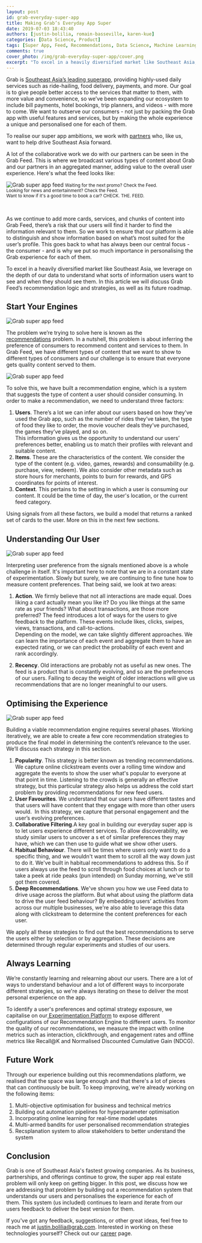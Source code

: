 ```yaml
---
layout: post
id: grab-everyday-super-app
title: Making Grab’s Everyday App Super
date: 2019-07-03 18:43:40
authors: [justin-bolilia, romain-basseville, karen-kue]
categories: [Data Science, Product]
tags: [Super App, Feed, Recommendations, Data Science, Machine Learning]
comments: true
cover_photo: /img/grab-everyday-super-app/cover.png
excerpt: "To excel in a heavily diversified market like Southeast Asia, we leverage on the depth of our data to understand what sorts of information users want to see on our Feed and when they should see them. In this article we will discuss Grab Feed’s recommendation logic and strategies, as well as its future roadmap."
---
```


Grab is [Southeast Asia’s leading superapp](https://www.grab.com/sg/blog/welcome-to-our-everyday-super-app/), providing highly-used daily services such as ride-hailing, food delivery, payments, and more. Our goal is to give people better access to the services that matter to them, with more value and convenience, so we’ve been expanding our ecosystem to include bill payments, hotel bookings, trip planners, and videos - with more to come. We want to outserve our consumers - not just by packing the Grab app with useful features and services, but by making the whole experience a unique and personalised one for each of them.

To realise our super app ambitions, we work with [partners](https://www.grab.com/sg/press/consumers-drivers/grab-introduces-four-new-services-in-singapore-in-its-super-app/) who, like us, want to help drive Southeast Asia forward.

A lot of the collaborative work we do with our partners can be seen in the Grab Feed. This is where we broadcast various types of content about Grab and our partners in an aggregated manner, adding value to the overall user experience. Here's what the feed looks like:

<div class="post-image-section">
  <img alt="Grab super app feed" src="/img/grab-everyday-super-app/image2.gif">
  <small class="post-image-caption">Waiting for the next promo? Check the Feed.<br/>Looking for news and entertainment? Check the Feed.<br/>Want to know if it's a good time to book a car? CHECK. THE. FEED.</small>
</div>
<p>&nbsp;</p>

As we continue to add more cards, services, and chunks of content into Grab Feed, there’s a risk that our users will find it harder to find the information relevant to them. So we work to ensure that our platform is able to distinguish and show information based on what’s most suited for the user’s profile. This goes back to what has always been our central focus - the consumer - and is why we put so much importance in personalising the Grab experience for each of them.

To excel in a heavily diversified market like Southeast Asia, we leverage on the depth of our data to understand what sorts of information users want to see and when they should see them. In this article we will discuss Grab Feed’s recommendation logic and strategies, as well as its future roadmap.

Start Your Engines
------------------

<div class="post-image-section">
  <img alt="Grab super app feed" src="/img/grab-everyday-super-app/image3.png">
</div>

The problem we’re trying to solve here is known as the [recommendations](https://en.wikipedia.org/wiki/Recommender_system) problem. In a nutshell, this problem is about inferring the preference of consumers to recommend content and services to them. In Grab Feed, we have different types of content that we want to show to different types of consumers and our challenge is to ensure that everyone gets quality content served to them.

<div class="post-image-section">
  <img alt="Grab super app feed" src="/img/grab-everyday-super-app/image4.gif">
</div>

To solve this, we have built a recommendation engine, which is a system that suggests the type of content a user should consider consuming. In order to make a recommendation, we need to understand three factors:

1.  **Users**. There’s a lot we can infer about our users based on how they've used the Grab app, such as the number of rides they’ve taken, the type of food they like to order, the movie voucher deals they’ve purchased, the games they’ve played, and so on. <br />This information gives us the opportunity to understand our users’ preferences better, enabling us to match their profiles with relevant and suitable content.
2.  **Items**. These are the characteristics of the content. We consider the type of the content (e.g. video, games, rewards) and consumability (e.g. purchase, view, redeem). We also consider other metadata such as store hours for merchants, points to burn for rewards, and GPS coordinates for points of interest.
3.  **Context**. This pertains to the setting in which a user is consuming our content. It could be the time of day, the user's location, or the current feed category.

Using signals from all these factors, we build a model that returns a ranked set of cards to the user. More on this in the next few sections.


Understanding Our User
----------------------

<div class="post-image-section">
  <img alt="Grab super app feed" src="/img/grab-everyday-super-app/image5.png">
</div>

Interpreting user preference from the signals mentioned above is a whole challenge in itself. It's important here to note that we are in a constant state of experimentation. Slowly but surely, we are continuing to fine tune how to measure content preferences. That being said, we look at two areas:

1.  **Action**. We firmly believe that not all interactions are made equal. Does liking a card actually mean you like it? Do you like things at the same rate as your friends? What about transactions, are those more preferred? The feed introduces a lot of ways for the users to give feedback to the platform. These events include likes, clicks, swipes, views, transactions, and call-to-actions. <br />Depending on the model, we can take slightly different approaches. We can learn the importance of each event and aggregate them to have an expected rating, or we can predict the probability of each event and rank accordingly.

2.  **Recency**. Old interactions are probably not as useful as new ones. The feed is a product that is constantly evolving, and so are the preferences of our users. Failing to decay the weight of older interactions will give us recommendations that are no longer meaningful to our users.

Optimising the Experience
-------------------------

<div class="post-image-section">
  <img alt="Grab super app feed" src="/img/grab-everyday-super-app/image1.png">
</div>

Building a viable recommendation engine requires several phases. Working iteratively, we are able to create a few core recommendation strategies to produce the final model in determining the content’s relevance to the user. We’ll discuss each strategy in this section.

1.  **Popularity**. This strategy is better known as trending recommendations. We capture online clickstream events over a rolling time window and aggregate the events to show the user what's popular to everyone at that point in time. Listening to the crowds is generally an effective strategy, but this particular strategy also helps us address the cold start problem by providing recommendations for new feed users.
2.  **User Favourites**. We understand that our users have different tastes and that users will have content that they engage with more than other users would.  In this strategy, we capture that personal engagement and the user’s evolving preferences.
3.  **Collaborative Filtering**.A key goal in building our everyday super app is to let users experience different services. To allow discoverability, we study similar users to uncover a s et of similar preferences they may have, which we can then use to guide what we show other users.
4.  **Habitual Behaviour**. There will be times where users only want to do a specific thing, and we wouldn't want them to scroll all the way down just to do it. We've built in habitual recommendations to address this. So if users always use the feed to scroll through food choices at lunch or to take a peek at ride peaks (pun intended) on Sunday morning, we've still got them covered.
5.  **Deep Recommendations**. We've shown you how we use Feed data to drive usage across the platform. But what about using the platform data to drive the user feed behaviour? By embedding users’ activities from across our multiple businesses, we're also able to leverage this data along with clickstream to determine the content preferences for each user.

We apply all these strategies to find out the best recommendations to serve the users either by selection or by aggregation. These decisions are determined through regular experiments and studies of our users.

Always Learning
---------------

We’re constantly learning and relearning about our users. There are a lot of ways to understand behaviour and a lot of different ways to incorporate different strategies, so we're always iterating on these to deliver the most personal experience on the app.

To identify a user's preferences and optimal strategy exposure, we capitalise on our[ Experimentation Platform](https://engineering.grab.com/building-grab-s-experimentation-platform) to expose different configurations of our Recommendation Engine to different users. To monitor the quality of our recommendations, we measure the impact with online metrics such as interaction, clickthrough, and engagement rates and offline metrics like Recall@K and Normalised Discounted Cumulative Gain (NDCG).

Future Work
-----------

Through our experience building out this recommendations platform, we realised that the space was large enough and that there's a lot of pieces that can continuously be built. To keep improving, we're already working on the following items:

1.  Multi-objective optimisation for business and technical metrics
2.  Building out automation pipelines for hyperparameter optimisation
3.  Incorporating online learning for real-time model updates
4.  Multi-armed bandits for user personalised recommendation strategies
5.  Recsplanation system to allow stakeholders to better understand the system

Conclusion
----------

Grab is one of Southeast Asia's fastest growing companies. As its business, partnerships, and offerings continue to grow, the super app real estate problem will only keep on getting bigger. In this post, we discuss how we are addressing that problem by building out a recommendation system that understands our users and personalises the experience for each of them. This system (us included) continues to learn and iterate from our users feedback to deliver the best version for them.

If you've got any feedback, suggestions, or other great ideas, feel free to reach me at justin.bolilia@grab.com. Interested in working on these technologies yourself? Check out our [career](https://grab.careers/job-details/?id%3D72866c152804010108099fb6ea2fc56d) page.
